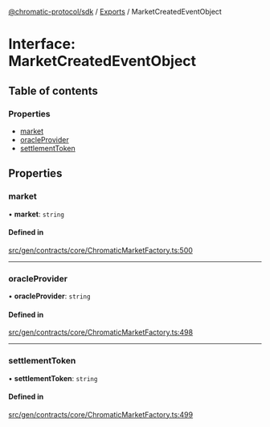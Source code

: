 [@chromatic-protocol/sdk](../README.md) / [Exports](../modules.md) / MarketCreatedEventObject

# Interface: MarketCreatedEventObject

## Table of contents

### Properties

- [market](MarketCreatedEventObject.md#market)
- [oracleProvider](MarketCreatedEventObject.md#oracleprovider)
- [settlementToken](MarketCreatedEventObject.md#settlementtoken)

## Properties

### market

• **market**: `string`

#### Defined in

[src/gen/contracts/core/ChromaticMarketFactory.ts:500](https://github.com/chromatic-protocol/sdk/blob/11a9f76/src/gen/contracts/core/ChromaticMarketFactory.ts#L500)

___

### oracleProvider

• **oracleProvider**: `string`

#### Defined in

[src/gen/contracts/core/ChromaticMarketFactory.ts:498](https://github.com/chromatic-protocol/sdk/blob/11a9f76/src/gen/contracts/core/ChromaticMarketFactory.ts#L498)

___

### settlementToken

• **settlementToken**: `string`

#### Defined in

[src/gen/contracts/core/ChromaticMarketFactory.ts:499](https://github.com/chromatic-protocol/sdk/blob/11a9f76/src/gen/contracts/core/ChromaticMarketFactory.ts#L499)
